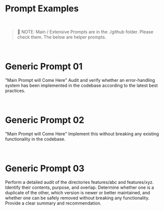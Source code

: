 # Prompt Examples 

<br>

> 🚀 NOTE: Main / Extensive Prompts are in the ./github folder. Please check them. The below are helper prompts.

<br>

# Generic Prompt 01
"Main Prompt will Come Here" Audit and verify whether an error-handling system has been implemented in the codebase according to the latest best practices.

<br>

# Generic Prompt 02
"Main Prompt will Come Here" Implement this without breaking any existing functionality in the codebase.

<br>

# Generic Prompt 03
Perform a detailed audit of the directories features/abc and features/xyz. 
Identify their contents, purpose, and overlap. 
Determine whether one is a duplicate of the other, which version is newer or better maintained, and whether one can be safely removed without breaking any functionality. 
Provide a clear summary and recommendation.
